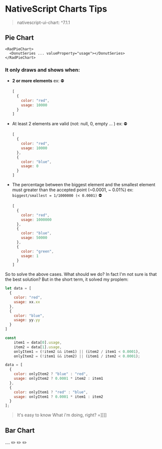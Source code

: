 # NativeScript Charts Tips

> nativescript-ui-chart: ^7.1.1

## Pie Chart

```
<RadPieChart>
  <DonutSeries ... valueProperty="usage"></DonutSeries>
</RadPieChart>
```
### It only draws and shows when: 
  - **2 or more elements**
  ex: :no_entry:
    ```js
    [
      {
        color: "red",
        usage: 10000
      }
    ]
    ```
  - At least 2 elements are valid (not: null, 0, empty ... )
  ex: :no_entry:
    ```js
    [
      {
        color: "red",
        usage: 10000
      },
      {
        color: "blue",
        usage: 0
      }
    ]
    ```
  - The percentage between the biggest element and the smallest element must greater than the accepted point (~0.0001, ~ 0.01%)
  ex: `biggest/smallest = 1/1000000 (< 0.0001)` :no_entry:
    ```js
    [
      {
        color: "red",
        usage: 1000000
      },
      {
        color: "blue",
        usage: 50000
      },
      {
        color: "green",
        usage: 1
      }
    ]
    ```

So to solve the above cases. What should we do? In fact I'm not sure is that the best solution? But in the short term, it solved my proplem:
```js
let data = [
  {
    color: "red",
    usage: xx.xx
  },
  {
    color: "blue",
    usage: yy.yy
  }
]

const
    item1 = data[0].usage,
    item2 = data[1].usage,
    onlyItem1 = (!item2 && item1) || (item2 / item1 < 0.0001),
    onlyItem2 = (!item1 && item2) || (item1 / item2 < 0.0001);

data = [
  {
    color: onlyItem2 ? "blue" : "red",
    usage: onlyItem2 ? 0.0001 * item2 : item1
  },
  {
    color: onlyItem1 ? "red" : "blue",
    usage: onlyItem1 ? 0.0001 * item1 : item2
  }
];
```
> It's easy to know What i'm doing, right? =]]]]


## Bar Chart
.... :pencil2: :pencil2: :pencil2:

